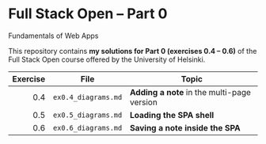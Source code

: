 # Full Stack Open – Part 0  
Fundamentals of Web Apps

This repository contains **my solutions for Part 0 (exercises 0.4 – 0.6)** of the Full Stack Open course offered by the University of Helsinki.

| Exercise | File | Topic |
|---------:|---------------------------|--------------------------------------------------------------|
| 0.4 | `ex0.4_diagrams.md` | **Adding a note** in the multi-page version |
| 0.5 | `ex0.5_diagrams.md` | **Loading the SPA shell** |
| 0.6 | `ex0.6_diagrams.md` | **Saving a note inside the SPA** |


